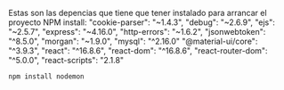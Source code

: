 Estas son las depencias que tiene que tener instalado para arrancar el proyecto
NPM install:
    "cookie-parser": "~1.4.3",
    "debug": "~2.6.9",
    "ejs": "~2.5.7",
    "express": "~4.16.0",
    "http-errors": "~1.6.2",
    "jsonwebtoken": "^8.5.0",
    "morgan": "~1.9.0",
    "mysql": "^2.16.0"
    "@material-ui/core": "^3.9.3",
    "react": "^16.8.6",
    "react-dom": "^16.8.6",
    "react-router-dom": "^5.0.0",
    "react-scripts": "2.1.8"

    npm install nodemon





